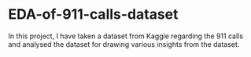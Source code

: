 # EDA-of-911-calls-dataset
In this project, I have taken a dataset from Kaggle regarding the 911 calls and analysed the dataset for drawing various insights from the dataset.
